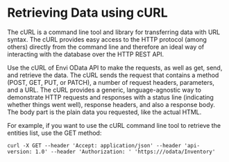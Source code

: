 # Retrieving Data using cURL
The cURL is a command line tool and library for transferring data with URL syntax. The cURL provides easy access to the HTTP protocol (among others) directly from the command line and therefore an ideal way of interacting with the database over the HTTP REST API.

Use the cURL of Envi OData API to make the requests, as well as get, send, and retrieve the data. The cURL sends the request that contains a method (POST, GET, PUT, or PATCH), a number of request headers, parameters, and a URL. The cURL provides a generic, language-agnostic way to demonstrate HTTP requests and responses with a status line (indicating whether things went well), response headers, and also a response body. The body part is the plain data you requested, like the actual HTML.

For example, if you want to use the cURL command line tool to retrieve the entities list, use the GET method:

``` title="Example"
curl -X GET --header 'Accept: application/json' --header 'api-
version: 1.0' --header 'Authorization: ' 'https:///odata/Inventory'
    
```
